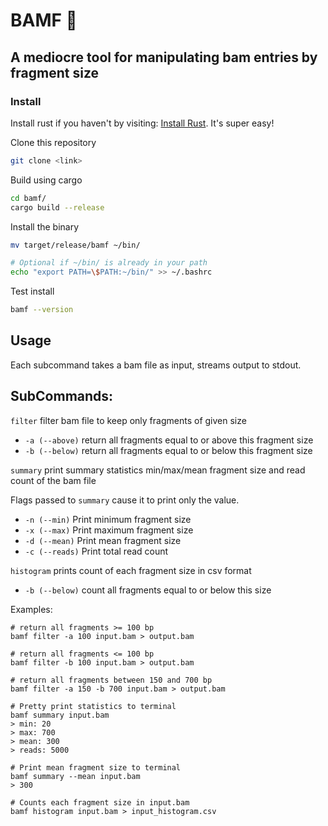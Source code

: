 # BAMF 🦀
## A mediocre tool for manipulating bam entries by fragment size 

### Install

Install rust if you haven't by visiting: [Install Rust](https://www.rust-lang.org/tools/install). It's super easy!

Clone this repository
``` sh
git clone <link>
```

Build using cargo
``` sh
cd bamf/
cargo build --release
```

Install the binary
``` sh
mv target/release/bamf ~/bin/

# Optional if ~/bin/ is already in your path
echo "export PATH=\$PATH:~/bin/" >> ~/.bashrc
```

Test install

``` sh
bamf --version
```

## Usage
Each subcommand takes a bam file as input, streams output to stdout.

## SubCommands:
`filter` filter bam file to keep only fragments of given size
 - `-a (--above)` return all fragments equal to or above this fragment size
 - `-b (--below)` return all fragments equal to or below this fragment size

`summary` print summary statistics min/max/mean fragment size and read count of the bam file

Flags passed to `summary` cause it to print only the value.
 - `-n (--min)` Print minimum fragment size
 - `-x (--max)` Print maximum fragment size
 - `-d (--mean)` Print mean fragment size
 - `-c (--reads)` Print total read count

`histogram` prints count of each fragment size in csv format
 - `-b (--below)` count all fragments equal to or below this size

Examples:
 ```
 # return all fragments >= 100 bp
 bamf filter -a 100 input.bam > output.bam
 
 # return all fragments <= 100 bp
 bamf filter -b 100 input.bam > output.bam
 
 # return all fragments between 150 and 700 bp
 bamf filter -a 150 -b 700 input.bam > output.bam

# Pretty print statistics to terminal
 bamf summary input.bam 
> min: 20
> max: 700
> mean: 300
> reads: 5000
 
# Print mean fragment size to terminal
 bamf summary --mean input.bam 
> 300

# Counts each fragment size in input.bam
 bamf histogram input.bam > input_histogram.csv
 ```


